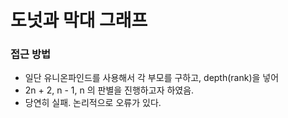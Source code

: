# 도넛과 막대 그래프

### 접근 방법
- 일단 유니온파인드를 사용해서 각 부모를 구하고, depth(rank)을 넣어
- 2n + 2, n - 1, n 의 판별을 진행하고자 하였음.
- 당연히 실패. 논리적으로 오류가 있다.
